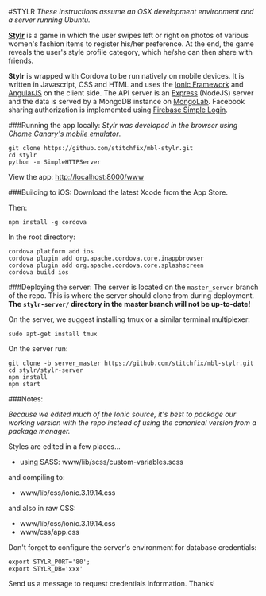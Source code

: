 #STYLR
*These instructions assume an OSX development environment and a server running Ubuntu.*

__[Stylr](http://getStylr.com)__ is a game in which the user swipes left or right on photos of various women's fashion items to register his/her preference. At the end, the game reveals the user's style profile category, which he/she can then share with friends.

__Stylr__ is wrapped with Cordova to be run natively on mobile devices. It is written in Javascript, CSS and HTML and uses the [Ionic Framework](http://ionicframework.com) and [AngularJS](http://angularjs.org/) on the client side. The API server is an [Express](http://expressjs.com/) (NodeJS) server and the data is served by a MongoDB instance on [MongoLab](http://MongoLab.com).  Facebook sharing authorization is implememted using [Firebase Simple Login](http://firebase.github.io/firebase-simple-login/).

###Running the app locally:
*Stylr was developed in the browser using [Chome Canary's mobile emulator](https://developers.google.com/chrome-developer-tools/docs/mobile-emulation)*.

```
git clone https://github.com/stitchfix/mbl-stylr.git
cd stylr
python -m SimpleHTTPServer 
```

View the app: [http://localhost:8000/www](http://localhost:8000/www)

###Building to iOS:
Download the latest Xcode from the App Store.

Then:

```
npm install -g cordova
```

In the root directory:

```
cordova platform add ios
cordova plugin add org.apache.cordova.core.inappbrowser
cordova plugin add org.apache.cordova.core.splashscreen
cordova build ios
```
###Deploying the server:
The server is located on the ```master_server``` branch of the repo. This is where the server should clone from during deployment. __The ```stylr-server/``` directory in the master branch will not be up-to-date!__ 

On the server, we suggest installing tmux or a similar terminal multiplexer:

```
sudo apt-get install tmux
```

On the server run:

```
git clone -b server_master https://github.com/stitchfix/mbl-stylr.git
cd stylr/stylr-server
npm install
npm start
```

###Notes:

*Because we edited much of the Ionic source, it's best to package our working version with the repo instead of using the canonical version from a package manager.*

Styles are edited in a few places...

- using SASS: www/lib/scss/custom-variables.scss

and compiling to:

- www/lib/css/ionic.3.19.14.css

and also in raw CSS:

- www/lib/css/ionic.3.19.14.css
- www/css/app.css

Don't forget to configure the server's environment for database credentials:

```
export STYLR_PORT='80';
export STYLR_DB='xxx'
```
Send us a message to request credentials information. Thanks!
